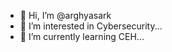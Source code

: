 - 👋 Hi, I’m @arghyasark
- 👀 I’m interested in Cybersecurity...
- 🌱 I’m currently learning CEH...

<!---
arghyasark/arghyasark is a ✨ special ✨ repository because its `README.md` (this file) appears on your GitHub profile.
You can click the Preview link to take a look at your changes.
--->
